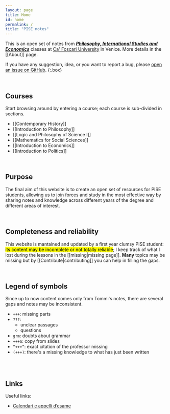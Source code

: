 ```yaml
---
layout: page
title: Home
id: home
permalink: /
title: "PISE notes"
---
```

This is an open set of notes from [***Philosophy, International Studies and Economics***](https://unive.it/pise) classes at [Ca' Foscari University](https://unive.it) in Venice. More details in the [[About]] page.

If you have any suggestion, idea, or you want to report a bug, please [open an issue on GitHub](https://github.com/xplosionmind/pise-notes/issues). 
{:.box}

<br>

## Courses

Start browsing around by entering a course; each course is sub-divided in sections.

- [[Contemporary History]]
- [[Introduction to Philosophy]]
- [[Logic and Philosophy of Science I]]
- [[Mathematics for Social Sciences]]
- [[Introduction to Economics]]
- [[Introduction to Politics]]

<br>

## Purpose

The final aim of this website is to create an open set of resources for PISE students, allowing us to join forces and study in the most effective way by sharing notes and knowledge across different years of the degree and different areas of interest.

<br>

## Completeness and reliability

This website is mantained and updated by a first year clumsy PISE student: <mark>its content may be incomplete or not totally reliable</mark>; I keep track of what I lost during the lessons in the [[missing|missing page]]. **Many** topics may be missing but by [[Contribute|contributing]] you can help in filling the gaps.

<br>

## Legend of symbols

Since up to now content comes only from Tommi's notes, there are several gaps and notes may be inconsistent.

- `+++`: missing parts
- `???`:
	- unclear passages
	- questions
- `grm`: doubts about grammar
- `+++S`: copy from slides
- `“+++”`: exact citation of the professor missing
- `(+++)`: there's a missing knowledge to what has just been written

<br />
<br />

## Links

Useful links:
- [Calendari e appelli d’esame](https://www.unive.it/pag/8598/ "Calendari e appelli d’esame")

<style>
  .wrapper {
    max-width: 46em;
  }
</style>
